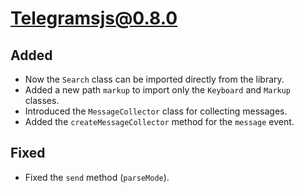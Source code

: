 # Telegramsjs@0.8.0

## Added
- Now the `Search` class can be imported directly from the library.
- Added a new path `markup` to import only the `Keyboard` and `Markup` classes.
- Introduced the `MessageCollector` class for collecting messages.
- Added the `createMessageCollector` method for the `message` event.

## Fixed
- Fixed the `send` method (`parseMode`).